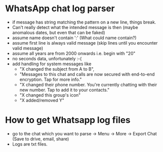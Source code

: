 # WhatsApp chat log parser

- if message has string matching the pattern on a new line, things break.
- Can't really detect what the intended message is then (maybe anomalous dates, but even that can be faked)
- assume name doesn't contain ':' (What could name contain?)
- assume first line is always valid message (skip lines until you encounter valid message)
- assume all years are from 2000 onwards i.e. begin with "20"
- no seconds data, unfortunately :-(
- add handling for system messages like 
    - "X changed the subject from A to B", 
    - "Messages to this chat and calls are now secured with end-to-end encryption. Tap for more info."
    - "X changed their phone number. You're currently chatting with their new number. Tap to add it to your contacts."
    - "X changed this group's icon"
    - "X added/removed Y"

# How to get Whatsapp log files

- go to the chat which you want to parse -> Menu -> More -> Export Chat (Save to drive, email, share)
- Logs are txt files. 
